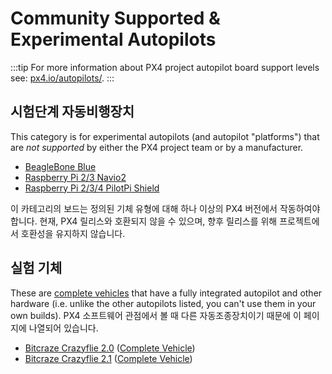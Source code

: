 # Community Supported & Experimental Autopilots

:::tip
For more information about PX4 project autopilot board support levels see: [px4.io/autopilots/](https://px4.io/autopilots/).
:::

## 시험단계 자동비행장치

This category is for experimental autopilots (and autopilot "platforms") that are _not supported_ by either the PX4 project team or by a manufacturer.

- [BeagleBone Blue](../flight_controller/beaglebone_blue.md)
- [Raspberry Pi 2/3 Navio2](../flight_controller/raspberry_pi_navio2.md)
- [Raspberry Pi 2/3/4 PilotPi Shield](../flight_controller/raspberry_pi_pilotpi.md)

이 카테고리의 보드는 정의된 기체 유형에 대해 하나 이상의 PX4 버전에서 작동하여야합니다.
현재, PX4 릴리스와 호환되지 않을 수 있으며, 향후 릴리스를 위해 프로젝트에서 호환성을 유지하지 않습니다.

## 실험 기체

These are [complete vehicles](../complete_vehicles_mc/index.md) that have a fully integrated autopilot and other hardware (i.e. unlike the other autopilots listed, you can't use them in your own builds).
PX4 소프트웨어 관점에서 볼 때 다른 자동조종장치이기 때문에 이 페이지에 나열되어 있습니다.

- [Bitcraze Crazyflie 2.0](../complete_vehicles_mc/crazyflie2.md) ([Complete Vehicle](../complete_vehicles_mc/index.md))
- [Bitcraze Crazyflie 2.1](../complete_vehicles_mc/crazyflie21.md) ([Complete Vehicle](../complete_vehicles_mc/index.md))
